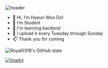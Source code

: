 ![header](https://capsule-render.vercel.app/api?type=wave&color=auto&height=300&section=header&text=HEWEON%20DO&fontSize=90)

- 👋 Hi, I’m Hyeun Woo Do!
- 👀 I’m Student
- 🌱 I'm learning backend
- 💞️ I upload it every Tuesday through Sunday
- 📫 Thank you for coming

<!---
Royal0318/Royal0318 is a ✨ special ✨ repository because its `README.md` (this file) appears on your GitHub profile.
You can click the Preview link to take a look at your changes.
--->  

![Royal0318's GitHub stats](https://github-readme-stats.vercel.app/api?username=Royal0318&theme=algolia&show_icons=true)

[![trophy](https://github-profile-trophy.vercel.app/?username=Royal0318)](https://github.com/ryo-ma/github-profile-trophy)


